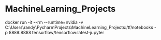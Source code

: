 # MachineLearning_Projects

docker run -it --rm --runtime=nvidia -v C:\Users\randy\PycharmProjects\MachineLearning_Projects:/tf/notebooks -p 8888:8888 tensorflow/tensorflow:latest-jupyter
